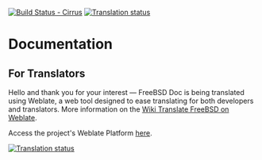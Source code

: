 [![Build Status - Cirrus](https://api.cirrus-ci.com/github/doc-br/freebsd-doc-translate.svg)](https://cirrus-ci.com/github/doc-br/freebsd-doc-translate/main)
[![Translation status](https://translate-dev.freebsd.org/widgets/freebsd-doc/-/svg-badge.svg)](https://translate-dev.freebsd.org/engage/documentation/?utm_source=widget)


# Documentation

## For Translators

Hello and thank you for your interest — FreeBSD Doc is being translated using
Weblate, a web tool designed to ease translating for both developers and
translators. More information on the [Wiki Translate FreeBSD on
Weblate](https://wiki.freebsd.org/Doc/Translation/Weblate).


Access the project's Weblate Platform
[here](https://translate-dev.freebsd.org/).


[![Translation status](https://translate-dev.freebsd.org/widgets/documentation/-/287x66-grey.png)](https://translate-dev.freebsd.org/engage/documentation/?utm_source=widget)
